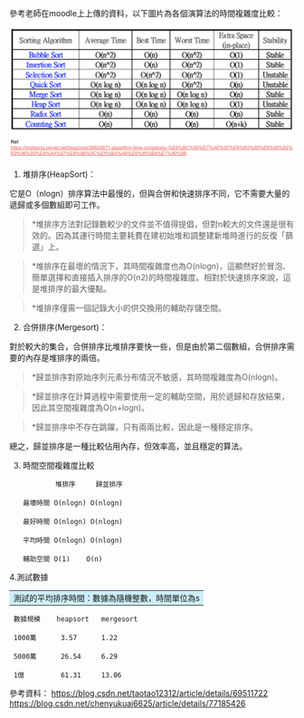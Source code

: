 參考老師在moodle上上傳的資料，以下圖片為各個演算法的時間複雜度比較：
![-w80](https://github.com/Maddiezheng/MyLearningNote/blob/master/Data%20Structures%20and%20Algorithms/Picture/algorithm%20time%20complexity.png)



1. 堆排序(HeapSort)：

它是O（nlogn）排序算法中最慢的，但與合併和快速排序不同，它不需要大量的遞歸或多個數組即可工作。

>*堆排序方法對記錄數較少的文件並不值得提倡，但對n較大的文件還是很有效的。因為其運行時間主要耗費在建初始堆和調整建新堆時進行的反復「篩選」上。 

>*堆排序在最壞的情況下，其時間複雜度也為O(nlogn)，這顯然好於冒泡、簡單選擇和直接插入排序的O(n2)的時間複雜度。相對於快速排序來說，這是堆排序的最大優點。

>*堆排序僅需一個記錄大小的供交換用的輔助存儲空間。



2. 合併排序(Mergesort)：

對於較大的集合，合併排序比堆排序要快一些，但是由於第二個數組，合併排序需要的內存是堆排序的兩倍。

>*歸並排序對原始序列元素分布情況不敏感，其時間複雜度為O(nlogn)。 

>*歸並排序在計算過程中需要使用一定的輔助空間，用於遞歸和存放結果，因此其空間複雜度為O(n+logn)。 

>*歸並排序中不存在跳躍，只有兩兩比較，因此是一種穩定排序。 


總之，歸並排序是一種比較佔用內存，但效率高，並且穩定的算法。




3. 時間空間複雜度比較

               堆排序     歸並排序

       最壞時間 O(nlogn) O(nlogn) 

       最好時間 O(nlogn) O(nlogn) 

       平均時間 O(nlogn) O(nlogn) 

       輔助空間 O(1)    O(n)


4.測試數據

<table><tr><td bgcolor=#cdedf9>測試的平均排序時間：數據為隨機整數，時間單位為s</td></tr></table>

     數據規模    heapsort   mergesort

     1000萬      3.57      1.22

     5000萬      26.54     6.29

     1億         61.31     13.06





參考資料：
https://blog.csdn.net/taotao12312/article/details/69511722
https://blog.csdn.net/chenyukuai6625/article/details/77185426


